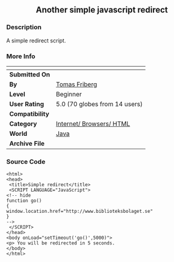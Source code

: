 ﻿<div align="center">

## Another simple javascript redirect


</div>

### Description

A simple redirect script.
 
### More Info
 


<span>             |<span>
---                |---
**Submitted On**   |
**By**             |[Tomas Friberg](https://github.com/Planet-Source-Code/PSCIndex/blob/master/ByAuthor/tomas-friberg.md)
**Level**          |Beginner
**User Rating**    |5.0 (70 globes from 14 users)
**Compatibility**  |
**Category**       |[Internet/ Browsers/ HTML](https://github.com/Planet-Source-Code/PSCIndex/blob/master/ByCategory/internet-browsers-html__2-68.md)
**World**          |[Java](https://github.com/Planet-Source-Code/PSCIndex/blob/master/ByWorld/java.md)
**Archive File**   |[](https://github.com/Planet-Source-Code/tomas-friberg-another-simple-javascript-redirect__2-1944/archive/master.zip)





### Source Code

```
<html>
<head>
 <title>Simple redirect</title>
 <SCRIPT LANGUAGE="JavaScript">
<!-- hide
function go()
{
window.location.href="http://www.biblioteksbolaget.se"
}
-->
 </SCRIPT>
</head>
<body onLoad="setTimeout('go()',5000)">
<p> You will be redirected in 5 seconds.
</body>
</html>
```

